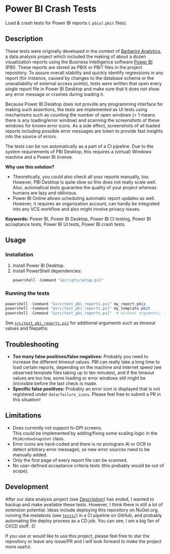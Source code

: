 # Power BI Crash Tests
Load &amp; crash tests for Power BI reports (`.pbix`/`.pbit` files).

## Description

These tests were originally developed in the context of [Barberini Analytics](https://github.com/Museum-Barberini-gGmbH/Barberini-Analytics), a data analysis project which included the making of about a dozen visualization reports using the Business Intelligence software [Power BI](https://powerbi.com/) (PBI).
These reports are stored as PBIX or PBIT files in the project repository.
To assure overall stability and quickly identify regressions in any report (for instance, caused by changes to the database schema or the unavailability of external access points), tests were written that open every single report file in Power BI Desktop and make sure that it does not show any error message or crashes during loading it.

Because Power BI Desktop does not provide any programming interface for making such assertions, the tests are implemented as UI tests using mechanisms such as counting the number of open windows (> 1 means there is any loading/error window) and scanning the screenshots of these windows for known error icons.
As a side effect, screenshots of all loaded reports including possible error messages are token to provide fast insights into the source of errors.

The tests can be run automatically as a part of a CI pipeline.
Due to the system requirements of PBI Desktop, this requires a (virtual) Windows machine and a Power BI license.

**Why use this solution?**

- Theoretically, you could also check all your reports manually, too.
  However, PBI Desktop is quite slow so this does not really scale well.
  Also, automatical tests guarantee the quality of your project whereas humans are lazy and oblivious.
- Power BI Online allows scheduling automatic report updates as well.
  However, it requires an organization account, can hardly be integrated into any VCS workflow and also might involve privacy issues.

**Keywords:** Power BI, Power BI Desktop, Power BI CI testing, Power BI acceptance tests, Power BI UI tests, Power BI crash tests.

## Usage

### Installation

1. Install Power BI Desktop.
2. Install PowerShell dependencies:
   ```powershell
   powershell -Command "&scripts/setup.ps1"
   ```

### Running the tests

```powershell
powershell -Command "&src/test_pbi_reports.ps1" my_report.pbix
powershell -Command "&src/test_pbi_reports.ps1" my_template.pbit
powershell -Command "&src/test_pbi_reports.ps1"  # without arguments, tests all *.pbit reports
```

See [`src/test_pbi_reports.ps1`](src/test_pbi_reports.cs) for additional arguments such as timeout values and filepaths.

## Troubleshooting

- **Too many false positives/false negatives:** Probably you need to increase the different timeout values.
  PBI can really take a long time to load certain reports, depending on the machine and internet speed (we observed template files taking up to ten minutes), and if the timeout values are too low, some loading or error windows still might be (in)visible before the last check is made.
- **Specific false positives:** Probably an error icon is displayed that is not registered under `data/failure_icons`.
  Please feel free to submit a PR in this situation!

## Limitations

- Does currently not support hi-DPI screens.  
  This could be implemented by adding/fixing some scaling logic in the `PbiWindowSnapshot` class.
- Error icons are hard-coded and there is no pictogram AI or OCR to detect arbitrary error messages, so new error sources need to be manually added.
- Only the first page of every report file can be scanned.
- No user-defined acceptance criteria tests (this probably would be out of scope).

## Development

After our data analysis project (see [Description](#description)) has ended, I wanted to backup and make available these tests.
However, I think there is still a lot of extension potential.
Ideas include deploying this repository on NuGet.org, running the metatests (see [`tests/`](tests/)) in a CI pipeline on GitHub, and probably automating the deploy process as a CD job.
You can see, I am a big fan of CI/CD stuff. :D

If you use or would like to use this project, please feel free to star the repository or leave any issue/PR and I will look forward to make the project more useful.
